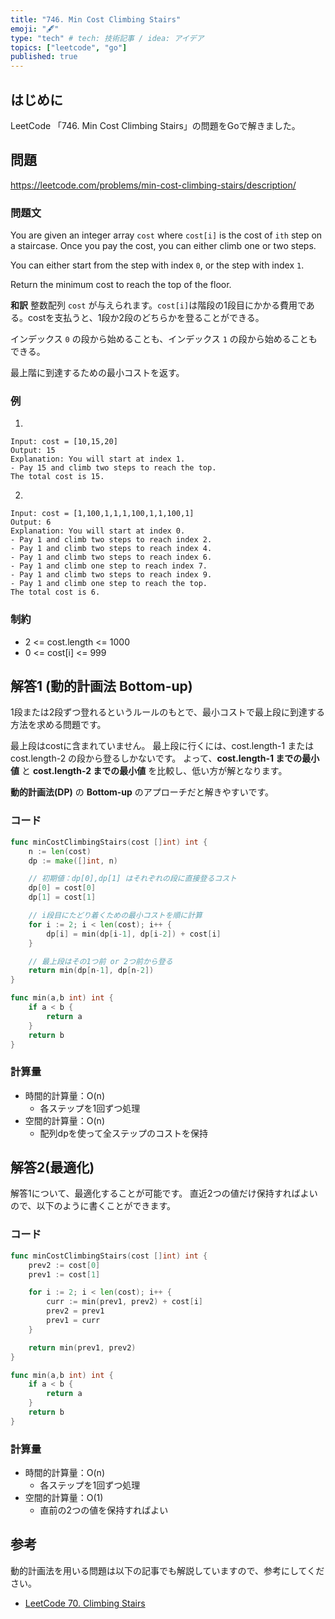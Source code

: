 ```yaml
---
title: "746. Min Cost Climbing Stairs"
emoji: "🖋"
type: "tech" # tech: 技術記事 / idea: アイデア
topics: ["leetcode", "go"]
published: true
---
```

## はじめに
LeetCode 「746. Min Cost Climbing Stairs」の問題をGoで解きました。

## 問題
https://leetcode.com/problems/min-cost-climbing-stairs/description/

### 問題文
You are given an integer array `cost` where `cost[i]` is the cost of `ith` step on a staircase. Once you pay the cost, you can either climb one or two steps.

You can either start from the step with index `0`, or the step with index `1`.

Return the minimum cost to reach the top of the floor.

**和訳**
整数配列 `cost` が与えられます。`cost[i]`は階段の1段目にかかる費用である。costを支払うと、1段か2段のどちらかを登ることができる。

インデックス `0` の段から始めることも、インデックス `1` の段から始めることもできる。

最上階に到達するための最小コストを返す。

### 例
1.
```
Input: cost = [10,15,20]
Output: 15
Explanation: You will start at index 1.
- Pay 15 and climb two steps to reach the top.
The total cost is 15.
```

2.
```
Input: cost = [1,100,1,1,1,100,1,1,100,1]
Output: 6
Explanation: You will start at index 0.
- Pay 1 and climb two steps to reach index 2.
- Pay 1 and climb two steps to reach index 4.
- Pay 1 and climb two steps to reach index 6.
- Pay 1 and climb one step to reach index 7.
- Pay 1 and climb two steps to reach index 9.
- Pay 1 and climb one step to reach the top.
The total cost is 6.
```

### 制約
- 2 <= cost.length <= 1000
- 0 <= cost[i] <= 999

## 解答1 (動的計画法 Bottom-up)
1段または2段ずつ登れるというルールのもとで、最小コストで最上段に到達する方法を求める問題です。

最上段はcostに含まれていません。
最上段に行くには、cost.length-1 または cost.length-2 の段から登るしかないです。
よって、**cost.length-1 までの最小値** と **cost.length-2 までの最小値** を比較し、低い方が解となります。

**動的計画法(DP)** の **Bottom-up** のアプローチだと解きやすいです。

### コード
```go
func minCostClimbingStairs(cost []int) int {
    n := len(cost)
    dp := make([]int, n)

    // 初期値：dp[0],dp[1] はそれぞれの段に直接登るコスト
    dp[0] = cost[0]
    dp[1] = cost[1]

    // i段目にたどり着くための最小コストを順に計算
    for i := 2; i < len(cost); i++ {
        dp[i] = min(dp[i-1], dp[i-2]) + cost[i]
    }

    // 最上段はその1つ前 or 2つ前から登る
    return min(dp[n-1], dp[n-2])
}

func min(a,b int) int {
    if a < b {
        return a
    }
    return b
}
```

### 計算量
- 時間的計算量：O(n)
  - 各ステップを1回ずつ処理
- 空間的計算量：O(n)
  - 配列dpを使って全ステップのコストを保持


## 解答2(最適化)
解答1について、最適化することが可能です。
直近2つの値だけ保持すればよいので、以下のように書くことができます。

### コード
```go
func minCostClimbingStairs(cost []int) int {
    prev2 := cost[0]
    prev1 := cost[1]

    for i := 2; i < len(cost); i++ {
        curr := min(prev1, prev2) + cost[i]
        prev2 = prev1
        prev1 = curr
    }

    return min(prev1, prev2)
}

func min(a,b int) int {
    if a < b {
        return a
    }
    return b
}
```

### 計算量
- 時間的計算量：O(n)
  - 各ステップを1回ずつ処理
- 空間的計算量：O(1)
  - 直前の2つの値を保持すればよい

## 参考
動的計画法を用いる問題は以下の記事でも解説していますので、参考にしてください。
- [LeetCode 70. Climbing Stairs](https://zenn.dev/shimpo/articles/leet-code-70-20250715)